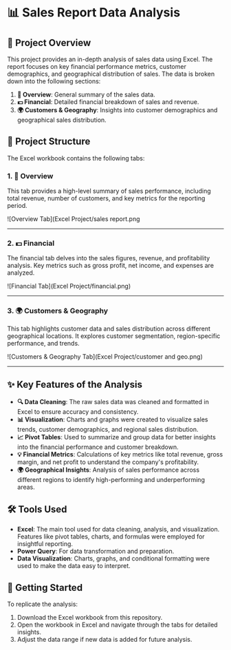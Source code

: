 # 📊 Sales Report Data Analysis

## 📖 Project Overview
This project provides an in-depth analysis of sales data using Excel. The report focuses on key financial performance metrics, customer demographics, and geographical distribution of sales. The data is broken down into the following sections:

1. **📝 Overview**: General summary of the sales data.
2. **💵 Financial**: Detailed financial breakdown of sales and revenue.
3. **🌍 Customers & Geography**: Insights into customer demographics and geographical sales distribution.

## 📁 Project Structure
The Excel workbook contains the following tabs:

### 1. 📝 Overview
This tab provides a high-level summary of sales performance, including total revenue, number of customers, and key metrics for the reporting period.

![Overview Tab](Excel Project/sales report.png

---

### 2. 💵 Financial
The financial tab delves into the sales figures, revenue, and profitability analysis. Key metrics such as gross profit, net income, and expenses are analyzed.

![Financial Tab](Excel Project/financial.png)

---

### 3. 🌍 Customers & Geography
This tab highlights customer data and sales distribution across different geographical locations. It explores customer segmentation, region-specific performance, and trends.

![Customers & Geography Tab](Excel Project/customer and geo.png)

---

## ✨ Key Features of the Analysis

- **🔍 Data Cleaning**: The raw sales data was cleaned and formatted in Excel to ensure accuracy and consistency.
- **📊 Visualization**: Charts and graphs were created to visualize sales trends, customer demographics, and regional sales distribution.
- **📈 Pivot Tables**: Used to summarize and group data for better insights into the financial performance and customer breakdown.
- **💡 Financial Metrics**: Calculations of key metrics like total revenue, gross margin, and net profit to understand the company's profitability.
- **🌍 Geographical Insights**: Analysis of sales performance across different regions to identify high-performing and underperforming areas.

## 🛠 Tools Used

- **Excel**: The main tool used for data cleaning, analysis, and visualization. Features like pivot tables, charts, and formulas were employed for insightful reporting.
- **Power Query**: For data transformation and preparation.
- **Data Visualization**: Charts, graphs, and conditional formatting were used to make the data easy to interpret.

## 🚀 Getting Started

To replicate the analysis:

1. Download the Excel workbook from this repository.
2. Open the workbook in Excel and navigate through the tabs for detailed insights.
3. Adjust the data range if new data is added for future analysis.


